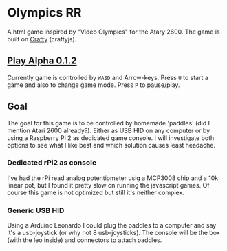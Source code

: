 # Olympics RR
A html game inspired by "Video Olympics" for the Atary 2600. The game is built on [Crafty](https://github.com/craftyjs/Crafty) (craftyjs).

## [Play Alpha 0.1.2](https://sebring.github.io)
Currently game is controlled by `WASD` and Arrow-keys. Press `U` to start a game and also to change game mode. Press `P` to pause/play.

## Goal
The goal for this game is to be controlled by homemade 'paddles' (did I mention Atari 2600 already?). Either as USB HID on any computer or by using a Raspberry Pi 2 as dedicated game console. I will investigate both options to see what I like best and which solution causes least headache. 

### Dedicated rPi2 as console
I've had the rPi read analog potentiometer usig a MCP3008 chip and a 10k linear pot, but I found it pretty slow on running the javascript games. Of course this game is not optimized but still it's neither complex.

### Generic USB HID
Using a Arduino Leonardo I could plug the paddles to a computer and say it's a usb-joystick (or why not 8 usb-joysticks). The console will be the box (with the leo inside) and connectors to attach paddles.
